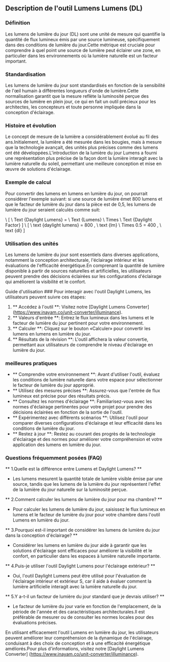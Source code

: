 ## Description de l'outil Lumens Lumens (DL)

### Définition
Les lumens de lumière du jour (DL) sont une unité de mesure qui quantifie la quantité de flux lumineux émis par une source lumineuse, spécifiquement dans des conditions de lumière du jour.Cette métrique est cruciale pour comprendre à quel point une source de lumière peut éclairer une zone, en particulier dans les environnements où la lumière naturelle est un facteur important.

### Standardisation
Les lumens de lumière du jour sont standardisés en fonction de la sensibilité de l'œil humain à différentes longueurs d'onde de lumière.Cette normalisation garantit que la mesure reflète la luminosité perçue des sources de lumière en plein jour, ce qui en fait un outil précieux pour les architectes, les concepteurs et toute personne impliquée dans la conception d'éclairage.

### Histoire et évolution
Le concept de mesure de la lumière a considérablement évolué au fil des ans.Initialement, la lumière a été mesurée dans les bougies, mais à mesure que la technologie avançait, des unités plus précises comme des lumens ont été développées.L'introduction de la lumière du jour Lumens a fourni une représentation plus précise de la façon dont la lumière interagit avec la lumière naturelle du soleil, permettant une meilleure conception et mise en œuvre de solutions d'éclairage.

### Exemple de calcul
Pour convertir des lumens en lumens en lumière du jour, on pourrait considérer l'exemple suivant: si une source de lumière émet 800 lumens et que le facteur de lumière du jour dans la pièce est de 0,5, les lumens de lumière du jour seraient calculés comme suit:

\ [
\ Text {Daylight Lumens} = \ Text {Lumens} \ Times \ Text {Daylight Factor}
\]
\ [
\ text {daylight lumens} = 800 \, \ text {lm} \ Times 0.5 = 400 \, \ text {dl}
\]

### Utilisation des unités
Les lumens de lumière du jour sont essentiels dans diverses applications, notamment la conception architecturale, l'éclairage intérieur et les évaluations de l'efficacité énergétique.En comprenant la quantité de lumière disponible à partir de sources naturelles et artificielles, les utilisateurs peuvent prendre des décisions éclairées sur les configurations d'éclairage qui améliorent la visibilité et le confort.

Guide d'utilisation ###
Pour interagir avec l'outil Daylight Lumens, les utilisateurs peuvent suivre ces étapes:
1. ** Accédez à l'outil **: Visitez notre [Daylight Lumens Converter] (https://www.inayam.co/unit-converter/illuminance).
2. ** Valeurs d'entrée **: Entrez le flux lumineux dans les lumens et le facteur de lumière du jour pertinent pour votre environnement.
3. ** Calculer **: Cliquez sur le bouton «Calculer» pour convertir les lumens en lumens en lumière du jour.
4. ** Résultats de la révision **: L'outil affichera la valeur convertie, permettant aux utilisateurs de comprendre le niveau d'éclairage en lumière du jour.

### meilleures pratiques
- ** Comprendre votre environnement **: Avant d'utiliser l'outil, évaluez les conditions de lumière naturelle dans votre espace pour sélectionner le facteur de lumière du jour approprié.
- ** Utilisez des mesures précises **: Assurez-vous que l'entrée de flux lumineux est précise pour des résultats précis.
- ** Consultez les normes d'éclairage **: Familiarisez-vous avec les normes d'éclairage pertinentes pour votre projet pour prendre des décisions éclairées en fonction de la sortie de l'outil.
- ** Expérimentez avec différents scénarios **: Utilisez l'outil pour comparer diverses configurations d'éclairage et leur efficacité dans les conditions de lumière du jour.
- ** Restez à jour **: Restez au courant des progrès de la technologie d'éclairage et des normes pour améliorer votre compréhension et votre application des lumens en lumière du jour.

### Questions fréquemment posées (FAQ)

** 1.Quelle est la différence entre Lumens et Daylight Lumens? **
- Les lumens mesurent la quantité totale de lumière visible émise par une source, tandis que les lumens de la lumière du jour représentent l'effet de la lumière du jour naturelle sur la luminosité perçue.

** 2.Comment calculer les lumens de lumière du jour pour ma chambre? **
- Pour calculer les lumens de lumière du jour, saisissez le flux lumineux en lumens et le facteur de lumière du jour pour votre chambre dans l'outil Lumens en lumière du jour.

** 3.Pourquoi est-il important de considérer les lumens de lumière du jour dans la conception d'éclairage? **
- Considérer les lumens en lumière du jour aide à garantir que les solutions d'éclairage sont efficaces pour améliorer la visibilité et le confort, en particulier dans les espaces à lumière naturelle importante.

** 4.Puis-je utiliser l'outil Daylight Lumens pour l'éclairage extérieur? **
- Oui, l'outil Daylight Lumens peut être utilisé pour l'évaluation de l'éclairage intérieur et extérieur S, car il aide à évaluer comment la lumière artificielle interagit avec la lumière naturelle du jour.

** 5.Y a-t-il un facteur de lumière du jour standard que je devrais utiliser? **
- Le facteur de lumière du jour varie en fonction de l'emplacement, de la période de l'année et des caractéristiques architecturales.Il est préférable de mesurer ou de consulter les normes locales pour des évaluations précises.

En utilisant efficacement l'outil Lumens en lumière du jour, les utilisateurs peuvent améliorer leur compréhension de la dynamique de l'éclairage, conduisant à des choix de conception et à une efficacité énergétique améliorés.Pour plus d'informations, visitez notre [Daylight Lumens Converter] (https://www.inayam.co/unit-converter/illuminance).